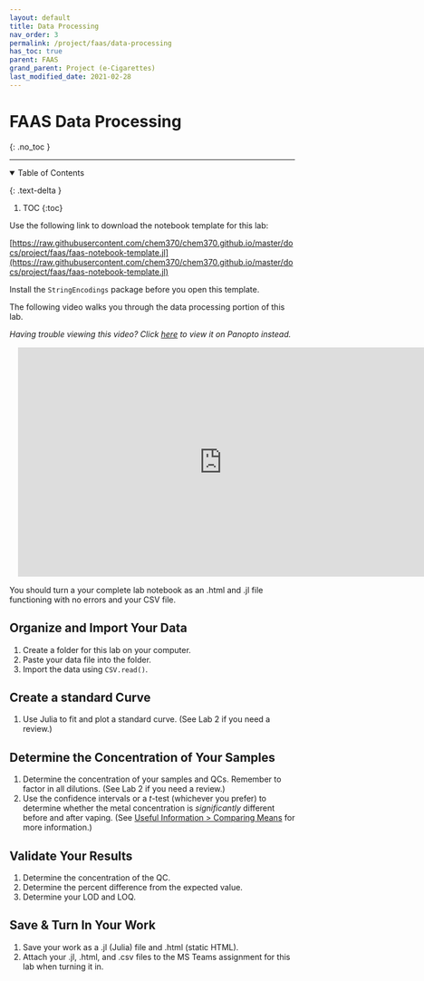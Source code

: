 ```yaml
---
layout: default
title: Data Processing
nav_order: 3
permalink: /project/faas/data-processing
has_toc: true
parent: FAAS
grand_parent: Project (e-Cigarettes)
last_modified_date: 2021-02-28
---
```


# FAAS Data Processing
{: .no_toc  }

----

<details open markdown="block">
  <summary>
  Table of Contents
  </summary>

  {: .text-delta }
1. TOC
{:toc}
</details>

Use the following link to download the notebook template for this lab:

[https://raw.githubusercontent.com/chem370/chem370.github.io/master/docs/project/faas/faas-notebook-template.jl](https://raw.githubusercontent.com/chem370/chem370.github.io/master/docs/project/faas/faas-notebook-template.jl)

<div class = "tip">
Install the <code>StringEncodings</code> package before you open this template.
</div>


The following video walks you through the data processing portion of this lab.

*Having trouble viewing this video?  Click [here](https://wcu.hosted.panopto.com/Panopto/Pages/Viewer.aspx?id=aedc7087-71e6-4069-b131-ace6011333a6) to view it on Panopto instead.*

<iframe src="https://wcu.hosted.panopto.com/Panopto/Pages/Embed.aspx?id=aedc7087-71e6-4069-b131-ace6011333a6&autoplay=false&offerviewer=true&showtitle=true&showbrand=false&start=0&interactivity=all" height="405" width="720" frameBorder = "0" style="border: 0px solid #464646; display: block; margin: 15px;" allowfullscreen allow="autoplay"></iframe>

<div class = "tip">
You should turn a your complete lab notebook as an .html and .jl file functioning with no errors and your CSV file.
</div>

## Organize and Import Your Data

1. Create a folder for this lab on your computer.
1. Paste your data file into the folder.
1. Import the data using `CSV.read()`.

## Create a standard Curve

1. Use Julia to fit and plot a standard curve.  (See Lab 2 if you need a review.)

## Determine the Concentration of Your Samples

1. Determine the concentration of your samples and QCs.  Remember to factor in all dilutions.  (See Lab 2 if you need a review.)
1. Use the confidence intervals or a *t*-test (whichever you prefer) to determine whether the metal concentration is *significantly* different before and after vaping. (See [Useful Information > Comparing Means]({{site.url}}/useful-info/statistics#comparing-means) for more information.)

## Validate Your Results

1. Determine the concentration of the QC.
1. Determine the percent difference from the expected value.
1. Determine your LOD and LOQ.

## Save & Turn In Your Work

1. Save your work as a .jl (Julia) file and .html (static HTML).
1. Attach your .jl, .html, and .csv files to the MS Teams assignment for this lab when turning it in.
